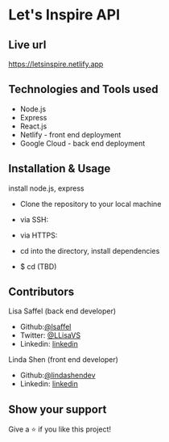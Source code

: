 # Let's Inspire API

## Live url

https://letsinspire.netlify.app

## Technologies and Tools used

- Node.js
- Express
- React.js
- Netlify - front end deployment
- Google Cloud - back end deployment

## Installation & Usage

install node.js, express

- Clone the repository to your local machine

- via SSH:
- via HTTPS:

- cd into the directory, install dependencies

- $ cd (TBD)

## Contributors

Lisa Saffel (back end developer)

- Github:[@lsaffel](https://github.com/lsaffel)
- Twitter: [@LLisaVS](https://twitter.com/LLisaVS)
- Linkedin: [linkedin](https://www.linkedin.com/in/lisa-saffel/)

Linda Shen (front end developer)

- Github:[@lindashendev](https://github.com/lindashendev)
- Linkedin: [linkedin](https://www.linkedin.com/in/lindashendev/)

## Show your support

Give a ⭐️ if you like this project!
